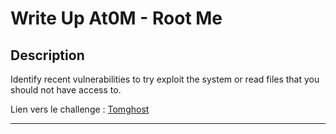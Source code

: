 # Write Up At0M - Root Me

## Description

Identify recent vulnerabilities to try exploit the system or read files that you should not have access to.

Lien vers le challenge : [Tomghost](https://tryhackme.com/room/tomghost)

-------------